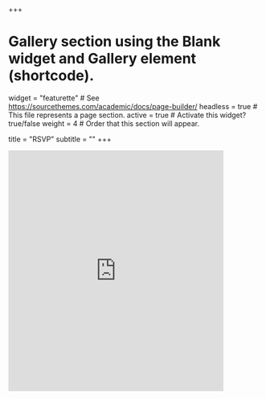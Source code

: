 +++
# Gallery section using the Blank widget and Gallery element (shortcode).
widget = "featurette"  # See https://sourcethemes.com/academic/docs/page-builder/
headless = true  # This file represents a page section.
active = true  # Activate this widget? true/false
weight = 4  # Order that this section will appear.

title = "RSVP"
subtitle = ""
+++

<!-- <iframe src="https://docs.google.com/forms/d/e/1FAIpQLSfOdjKFbAVlbAc31PCE-riNWf7crGAU3GdCywJDKTU1rCYrNQ/viewform?embedded=true" width="85%" height="480" frameborder="0" marginheight="0" marginwidth="0">Loading…</iframe> -->

<iframe src="https://docs.google.com/forms/d/e/1FAIpQLSeSHrOtzQik3I6OWFHzqTkUDEWPjdlgMXufYjDtLFrStf94Kw/viewform?embedded=true" width="85%" height="480" frameborder="0" marginheight="0" marginwidth="0">Loading…</iframe>
